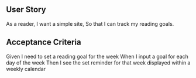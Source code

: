 ## User Story
As a reader,
I want a simple site,
So that I can track my reading goals.
## Acceptance Criteria
Given I need to set a reading goal for the week
When I input a goal for each day of the week
Then I see the set reminder for that week displayed within a weekly calendar
